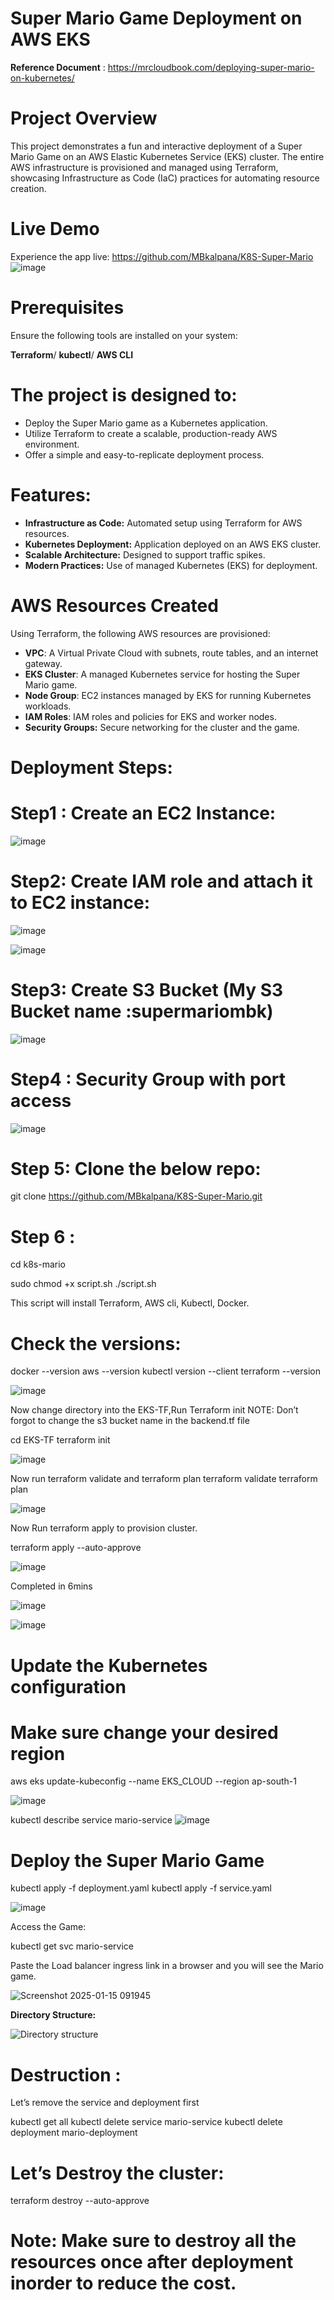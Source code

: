 # Super Mario Game Deployment on AWS EKS

**Reference Document** : https://mrcloudbook.com/deploying-super-mario-on-kubernetes/

# Project Overview

This project demonstrates a fun and interactive deployment of a Super Mario Game on an AWS Elastic Kubernetes Service (EKS) cluster. The entire AWS infrastructure is provisioned and managed using Terraform, showcasing Infrastructure as Code (IaC) practices for automating resource creation.

# Live Demo
Experience the app live: https://github.com/MBkalpana/K8S-Super-Mario
![image](https://github.com/user-attachments/assets/66dd37c3-4a31-41e7-96d1-8eff75edba2e)


# Prerequisites
Ensure the following tools are installed on your system:

**Terraform**/
**kubectl**/
**AWS CLI**

# The project is designed to:

+ Deploy the Super Mario game as a Kubernetes application.
+ Utilize Terraform to create a scalable, production-ready AWS environment.
+ Offer a simple and easy-to-replicate deployment process.

# Features:
+ **Infrastructure as Code:** Automated setup using Terraform for AWS resources.
+ **Kubernetes Deployment:** Application deployed on an AWS EKS cluster.
+ **Scalable Architecture:** Designed to support traffic spikes.
+ **Modern Practices:** Use of managed Kubernetes (EKS) for deployment.


# AWS Resources Created

Using Terraform, the following AWS resources are provisioned:

+ **VPC**: A Virtual Private Cloud with subnets, route tables, and an internet gateway.
+ **EKS Cluster**: A managed Kubernetes service for hosting the Super Mario game.
+ **Node Group**: EC2 instances managed by EKS for running Kubernetes workloads.
+ **IAM Roles**: IAM roles and policies for EKS and worker nodes.
+ **Security Groups:** Secure networking for the cluster and the game.

# Deployment Steps:

# Step1 : Create an EC2 Instance: 
![image](https://github.com/user-attachments/assets/9315c2b5-2375-4b69-9afc-3a8d2a4eceb3)

# Step2: Create IAM role and attach it to EC2 instance:
![image](https://github.com/user-attachments/assets/cc5b671b-000e-42a7-b61b-40ea5a468756)

![image](https://github.com/user-attachments/assets/20319213-0f30-49e2-bde9-e078b6f11657)

# Step3: Create S3 Bucket (My S3 Bucket name :supermariombk)
![image](https://github.com/user-attachments/assets/233804e7-32d0-42fa-967a-bb60d140bc5c)

# Step4 : Security Group with port access
![image](https://github.com/user-attachments/assets/7f9fdd36-8406-4265-a9b5-c9c30939c01d)

# Step 5: Clone the below repo:
git clone https://github.com/MBkalpana/K8S-Super-Mario.git

# Step 6 :

cd k8s-mario

sudo chmod +x script.sh
./script.sh

This script will install Terraform, AWS cli, Kubectl, Docker.

# Check the versions:

docker --version
aws --version
kubectl version --client
terraform --version

![image](https://github.com/user-attachments/assets/ecb87053-2db7-41a6-ba67-25ed793a980b)

Now change directory into the EKS-TF,Run Terraform init
NOTE: Don’t forgot to change the s3 bucket name in the backend.tf file

cd EKS-TF
terraform init



![image](https://github.com/user-attachments/assets/12151b56-a39f-460f-9568-9e682cbdb29f)

Now run terraform validate and terraform plan
terraform validate
terraform plan



![image](https://github.com/user-attachments/assets/3f53e2c0-9eeb-4252-b963-1ef0ee4a77ce)

Now Run terraform apply to provision cluster.


terraform apply --auto-approve


![image](https://github.com/user-attachments/assets/c0554941-f77a-4e58-80a5-b4954a245167)

Completed in 6mins

![image](https://github.com/user-attachments/assets/16c50922-8f0d-459c-8128-299c12e1836e)


![image](https://github.com/user-attachments/assets/6b32438a-d23c-4528-a7d7-61932135d6ea)


# Update the Kubernetes configuration

# Make sure change your desired region

aws eks update-kubeconfig --name EKS_CLOUD --region ap-south-1

![image](https://github.com/user-attachments/assets/d723299f-edb4-49ea-8338-48a8c1ea6c28)

kubectl describe service mario-service
![image](https://github.com/user-attachments/assets/fdca6d4f-0640-4bc1-babb-3f8d2f0a9b6c)

# Deploy the Super Mario Game

kubectl apply -f deployment.yaml
kubectl apply -f service.yaml

![image](https://github.com/user-attachments/assets/d1ff33e5-45a0-4090-803f-f5f3b57970de)

Access the Game: 

kubectl get svc mario-service

Paste the Load balancer ingress link in a browser and you will see the Mario game.

![Screenshot 2025-01-15 091945](https://github.com/user-attachments/assets/6b499fc0-be8c-40cb-b6ea-25b21f38405e)


**Directory Structure:**



![Directory structure](https://github.com/user-attachments/assets/e3b5ed34-1de7-4d74-96ca-d6ee8a8050e6)


# Destruction :

Let’s remove the service and deployment first

kubectl get all
kubectl delete service mario-service
kubectl delete deployment mario-deployment

# Let’s Destroy the cluster:

terraform destroy --auto-approve


# Note: Make sure to destroy all the resources once after deployment inorder to reduce the cost.



































